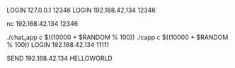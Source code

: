 LOGIN 127.0.0.1 12346
LOGIN 192.168.42.134 12346

nc 192.168.42.134 12346


./chat_app c $((10000 + $RANDOM % 100))
./capp c $((10000 + $RANDOM % 100))
LOGIN 192.168.42.134 11111

SEND 192.168.42.134 HELLOWORLD  
